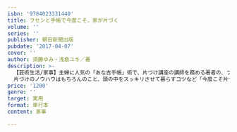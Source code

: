 ```yaml
---
isbn: '9784023331440'
title: フセンと手帳で今度こそ、家が片づく
volume: ''
series: ''
publisher: 朝日新聞出版
pubdate: '2017-04-07'
cover: ''
author: 須藤ゆみ・浅倉ユキ／著
description: >-
  【芸術生活/家事】主婦に人気の「あな吉手帳」術で、片づけ講座の講師を務める著者の、フセンと手帳を使った片づけ術を初の書籍化！
  片づけのノウハウはもちろんのこと、頭の中をスッキリさせて暮らすコツなど「今度こそ片づく」ヒントが満載。
price: '1200'
genre: ''
target: 実用
format: 単行本
content: 家事

---
```

